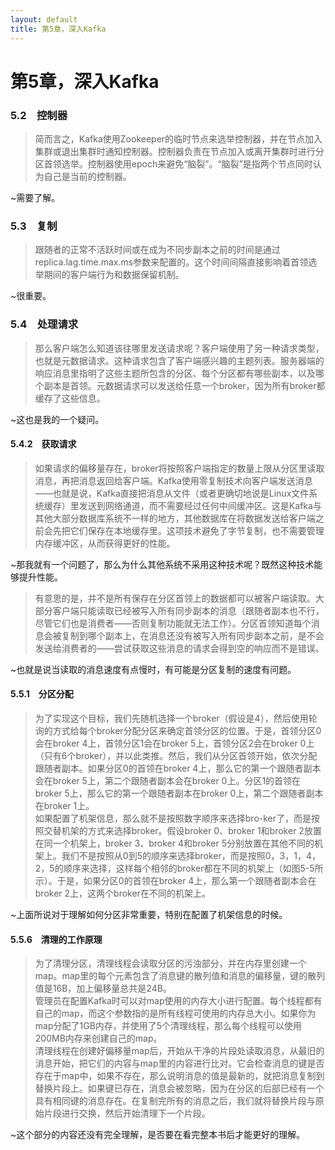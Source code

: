 ```yaml
---
layout: default
title: 第5章，深入Kafka
---
```


# 第5章，深入Kafka

### 5.2　控制器
>简而言之，Kafka使用Zookeeper的临时节点来选举控制器，并在节点加入集群或退出集群时通知控制器。控制器负责在节点加入或离开集群时进行分区首领选举。控制器使用epoch来避免“脑裂”。“脑裂”是指两个节点同时认为自己是当前的控制器。

~需要了解。


### 5.3　复制
>跟随者的正常不活跃时间或在成为不同步副本之前的时间是通过replica.lag.time.max.ms参数来配置的。这个时间间隔直接影响着首领选举期间的客户端行为和数据保留机制。

~很重要。


### 5.4　处理请求
>那么客户端怎么知道该往哪里发送请求呢？客户端使用了另一种请求类型，也就是元数据请求。这种请求包含了客户端感兴趣的主题列表。服务器端的响应消息里指明了这些主题所包含的分区、每个分区都有哪些副本，以及哪个副本是首领。元数据请求可以发送给任意一个broker，因为所有broker都缓存了这些信息。

~这也是我的一个疑问。


#### 5.4.2　获取请求
>如果请求的偏移量存在，broker将按照客户端指定的数量上限从分区里读取消息，再把消息返回给客户端。Kafka使用零复制技术向客户端发送消息——也就是说，Kafka直接把消息从文件（或者更确切地说是Linux文件系统缓存）里发送到网络通道，而不需要经过任何中间缓冲区。这是Kafka与其他大部分数据库系统不一样的地方，其他数据库在将数据发送给客户端之前会先把它们保存在本地缓存里。这项技术避免了字节复制，也不需要管理内存缓冲区，从而获得更好的性能。

~那我就有一个问题了，那么为什么其他系统不采用这种技术呢？既然这种技术能够提升性能。


>有意思的是，并不是所有保存在分区首领上的数据都可以被客户端读取。大部分客户端只能读取已经被写入所有同步副本的消息（跟随者副本也不行，尽管它们也是消费者——否则复制功能就无法工作）。分区首领知道每个消息会被复制到哪个副本上，在消息还没有被写入所有同步副本之前，是不会发送给消费者的——尝试获取这些消息的请求会得到空的响应而不是错误。

~也就是说当读取的消息速度有点慢时，有可能是分区复制的速度有问题。


#### 5.5.1　分区分配
>为了实现这个目标，我们先随机选择一个broker（假设是4），然后使用轮询的方式给每个broker分配分区来确定首领分区的位置。于是，首领分区0会在broker 4上，首领分区1会在broker 5上，首领分区2会在broker 0上（只有6个broker），并以此类推。然后，我们从分区首领开始，依次分配跟随者副本。如果分区0的首领在broker 4上，那么它的第一个跟随者副本会在broker 5上，第二个跟随者副本会在broker 0上。分区1的首领在broker 5上，那么它的第一个跟随者副本在broker 0上，第二个跟随者副本在broker 1上。  
>如果配置了机架信息，那么就不是按照数字顺序来选择bro-ker了，而是按照交替机架的方式来选择broker。假设broker 0、broker 1和broker 2放置在同一个机架上，broker 3、broker 4和broker 5分别放置在其他不同的机架上。我们不是按照从0到5的顺序来选择broker，而是按照0，3，1，4，2，5的顺序来选择，这样每个相邻的broker都在不同的机架上（如图5-5所示）。于是，如果分区0的首领在broker 4上，那么第一个跟随者副本会在broker 2上，这两个broker在不同的机架上。  

~上面所说对于理解如何分区非常重要，特别在配置了机架信息的时候。


#### 5.5.6　清理的工作原理
>为了清理分区，清理线程会读取分区的污浊部分，并在内存里创建一个map。map里的每个元素包含了消息键的散列值和消息的偏移量，键的散列值是16B，加上偏移量总共是24B。  
>管理员在配置Kafka时可以对map使用的内存大小进行配置。每个线程都有自己的map，而这个参数指的是所有线程可使用的内存总大小。如果你为map分配了1GB内存，并使用了5个清理线程，那么每个线程可以使用200MB内存来创建自己的map。  
清理线程在创建好偏移量map后，开始从干净的片段处读取消息，从最旧的消息开始，把它们的内容与map里的内容进行比对。它会检查消息的键是否存在于map中，如果不存在，那么说明消息的值是最新的，就把消息复制到替换片段上。如果键已存在，消息会被忽略，因为在分区的后部已经有一个具有相同键的消息存在。在复制完所有的消息之后，我们就将替换片段与原始片段进行交换，然后开始清理下一个片段。  

~这个部分的内容还没有完全理解，是否要在看完整本书后才能更好的理解。
